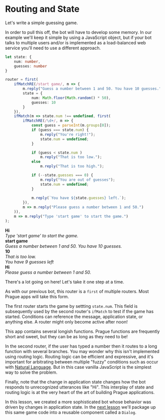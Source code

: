 # Routing and State

Let's write a simple guessing game.

In order to pull this off, the bot will have to develop some memory. In our example we'll keep it simple by using a JavaScript object, but if your bot talks to multiple users and/or is implemented as a load-balanced web service you'll need to use a different approach.

```typescript
let state: {
    num: number,
    guesses: number
}

router = first(
    ifMatchRE(/start game/, m => {
        m.reply("Guess a number between 1 and 50. You have 10 guesses.");
        state = {
            num: Math.floor(Math.random() * 50),
            guesses: 10
        }
    }),
    ifMatch(m => state.num !== undefined, first(
        ifMatchRE(/\d+/, m => {
            const guess = parseInt(m.groups[0]);
            if (guess === state.num) {
                m.reply("You're right!");
                state.num = undefined;
            }

            if (guess < state.num )
                m.reply("That is too low.");
            else
                m.reply("That is too high.");

            if (--state.guesses === 0) {
                m.reply("You are out of guesses");
                state.num = undefined;
            }
            
            m.reply(`You have ${state.guesses} left.`);
        }),
        m => m.reply("Please guess a number between 1 and 50.")
    )),
    m => m.reply("Type 'start game' to start the game.")
);
```

>
**Hi**  
*Type 'start game' to start the game.*  
**start game**  
*Guess a number between 1 and 50. You have 10 guesses.*  
**10**  
*That is too low.*  
*You have 9 guesses left*  
**Hi**  
*Please guess a number between 1 and 50.*  

There's a lot going on here! Let's take it one step at a time.

As with our previous bot, this router is a `first` of multiple routers. Most Prague apps will take this form.

The first router starts the game by settting `state.num`. This field is subsequently used by the second router's `ifMatch` to test if the game has started. Conditions can reference the message, application state, or anything else. A router might only become active after noon!

This app contains several longish functions. Prague functions are frequently short and sweet, but they can be as long as they need to be!

In the second router, if the user has typed a number then it routes to a long function with several branches. You may wonder why this isn't implemented using routing logic. Routing logic can be efficient and expressive, and it's important for arbitrating between multiple "fuzzy" conditions such as occur with [Natural Language](NaturalLanguage.md). But in this case vanilla JavaScript is the simplest way to solve the problem.

Finally, note that the change in application state changes how the bot responds to unrecognized utterances like "Hi". This interplay of state and routing logic is at the very heart of the art of building Prague applications.

In this lesson, we created a more sophisticated bot whose behavior was driven by changes in application state. In the [next lesson](Dialogs.md) we'll package up this same game code into a reusable component called a `Dialog`.